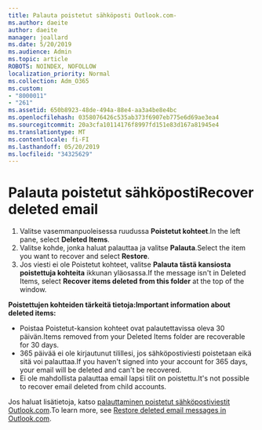 ```yaml
---
title: Palauta poistetut sähköposti Outlook.com-
ms.author: daeite
author: daeite
manager: joallard
ms.date: 5/20/2019
ms.audience: Admin
ms.topic: article
ROBOTS: NOINDEX, NOFOLLOW
localization_priority: Normal
ms.collection: Adm_O365
ms.custom:
- "8000011"
- "261"
ms.assetid: 650b8923-48de-494a-88e4-aa3a4be8e4bc
ms.openlocfilehash: 0358076426c535ab373f6907eb775e6d69ae3ea4
ms.sourcegitcommit: 20a3cfa10114176f8997fd151e83d167a81945e4
ms.translationtype: MT
ms.contentlocale: fi-FI
ms.lasthandoff: 05/20/2019
ms.locfileid: "34325629"
---
```

# <a name="recover-deleted-email"></a><span data-ttu-id="b42d6-102">Palauta poistetut sähköposti</span><span class="sxs-lookup"><span data-stu-id="b42d6-102">Recover deleted email</span></span>

1. <span data-ttu-id="b42d6-103">Valitse vasemmanpuoleisessa ruudussa **Poistetut kohteet**.</span><span class="sxs-lookup"><span data-stu-id="b42d6-103">In the left pane, select **Deleted Items**.</span></span>
2. <span data-ttu-id="b42d6-104">Valitse kohde, jonka haluat palauttaa ja valitse **Palauta**.</span><span class="sxs-lookup"><span data-stu-id="b42d6-104">Select the item you want to recover and select **Restore**.</span></span>
3. <span data-ttu-id="b42d6-105">Jos viesti ei ole Poistetut kohteet, valitse **Palauta tästä kansiosta poistettuja kohteita** ikkunan yläosassa.</span><span class="sxs-lookup"><span data-stu-id="b42d6-105">If the message isn't in Deleted Items, select **Recover items deleted from this folder** at the top of the window.</span></span>

 <span data-ttu-id="b42d6-106">**Poistettujen kohteiden tärkeitä tietoja:**</span><span class="sxs-lookup"><span data-stu-id="b42d6-106">**Important information about deleted items:**</span></span>
  
- <span data-ttu-id="b42d6-107">Poistaa Poistetut-kansion kohteet ovat palautettavissa oleva 30 päivän.</span><span class="sxs-lookup"><span data-stu-id="b42d6-107">Items removed from your Deleted Items folder are recoverable for 30 days.</span></span>
- <span data-ttu-id="b42d6-108">365 päivää ei ole kirjautunut tilillesi, jos sähköpostiviesti poistetaan eikä sitä voi palauttaa.</span><span class="sxs-lookup"><span data-stu-id="b42d6-108">If you haven't signed into your account for 365 days, your email will be deleted and can't be recovered.</span></span>
- <span data-ttu-id="b42d6-109">Ei ole mahdollista palauttaa email lapsi tilit on poistettu.</span><span class="sxs-lookup"><span data-stu-id="b42d6-109">It's not possible to recover email deleted from child accounts.</span></span>

<span data-ttu-id="b42d6-110">Jos haluat lisätietoja, katso [palauttaminen poistetut sähköpostiviestit Outlook.com](https://go.microsoft.com/fwlink/p/?linkid=873117).</span><span class="sxs-lookup"><span data-stu-id="b42d6-110">To learn more, see [Restore deleted email messages in Outlook.com](https://go.microsoft.com/fwlink/p/?linkid=873117).</span></span>